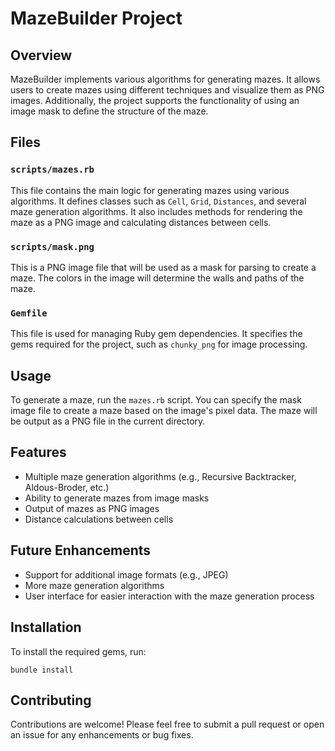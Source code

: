 # MazeBuilder Project

## Overview
MazeBuilder implements various algorithms for generating mazes. It allows users to create mazes using different techniques and visualize them as PNG images. Additionally, the project supports the functionality of using an image mask to define the structure of the maze.

## Files

### `scripts/mazes.rb`
This file contains the main logic for generating mazes using various algorithms. It defines classes such as `Cell`, `Grid`, `Distances`, and several maze generation algorithms. It also includes methods for rendering the maze as a PNG image and calculating distances between cells.

### `scripts/mask.png`
This is a PNG image file that will be used as a mask for parsing to create a maze. The colors in the image will determine the walls and paths of the maze.

### `Gemfile`
This file is used for managing Ruby gem dependencies. It specifies the gems required for the project, such as `chunky_png` for image processing.

## Usage
To generate a maze, run the `mazes.rb` script. You can specify the mask image file to create a maze based on the image's pixel data. The maze will be output as a PNG file in the current directory.

## Features
- Multiple maze generation algorithms (e.g., Recursive Backtracker, Aldous-Broder, etc.)
- Ability to generate mazes from image masks
- Output of mazes as PNG images
- Distance calculations between cells

## Future Enhancements
- Support for additional image formats (e.g., JPEG)
- More maze generation algorithms
- User interface for easier interaction with the maze generation process

## Installation
To install the required gems, run:
```
bundle install
```

## Contributing
Contributions are welcome! Please feel free to submit a pull request or open an issue for any enhancements or bug fixes.

